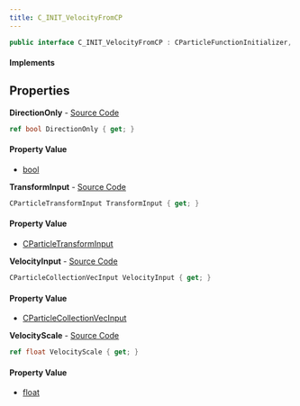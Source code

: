 ```yaml
---
title: C_INIT_VelocityFromCP
---
```


```csharp
public interface C_INIT_VelocityFromCP : CParticleFunctionInitializer, CParticleFunction, ISchemaClass<CParticleFunction>, ISchemaClass<CParticleFunctionInitializer>, ISchemaClass<C_INIT_VelocityFromCP>, ISchemaField, ISchemaClass, INativeHandle
```

#### Implements

## Properties

**DirectionOnly** - [Source Code](https://github.com/swiftly-solution/swiftlys2/blob/main/managed/src/SwiftlyS2.Generated/Schemas/Interfaces/C_INIT_VelocityFromCP.cs#L22)

```csharp
ref bool DirectionOnly { get; }
```

#### Property Value

- [bool](https://learn.microsoft.com/dotnet/api/system.boolean)

**TransformInput** - [Source Code](https://github.com/swiftly-solution/swiftlys2/blob/main/managed/src/SwiftlyS2.Generated/Schemas/Interfaces/C_INIT_VelocityFromCP.cs#L18)

```csharp
CParticleTransformInput TransformInput { get; }
```

#### Property Value

- [CParticleTransformInput](/docs/api/shared/schemadefinitions/cparticletransforminput)

**VelocityInput** - [Source Code](https://github.com/swiftly-solution/swiftlys2/blob/main/managed/src/SwiftlyS2.Generated/Schemas/Interfaces/C_INIT_VelocityFromCP.cs#L16)

```csharp
CParticleCollectionVecInput VelocityInput { get; }
```

#### Property Value

- [CParticleCollectionVecInput](/docs/api/shared/schemadefinitions/cparticlecollectionvecinput)

**VelocityScale** - [Source Code](https://github.com/swiftly-solution/swiftlys2/blob/main/managed/src/SwiftlyS2.Generated/Schemas/Interfaces/C_INIT_VelocityFromCP.cs#L20)

```csharp
ref float VelocityScale { get; }
```

#### Property Value

- [float](https://learn.microsoft.com/dotnet/api/system.single)

